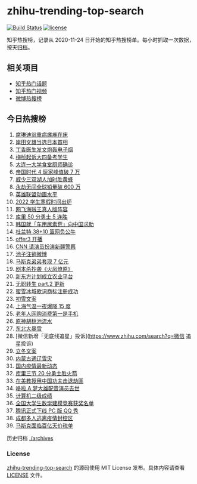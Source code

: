 # zhihu-trending-top-search

[![Build Status](https://github.com/justjavac/zhihu-trending-top-search/workflows/ci/badge.svg?branch=main)](https://github.com/justjavac/zhihu-trending-top-search/actions)
[![license](https://img.shields.io/github/license/justjavac/zhihu-trending-top-search)](https://github.com/justjavac/zhihu-trending-top-search/blob/main/LICENSE)

知乎热搜榜，记录从 2020-11-24 日开始的知乎热搜榜单。每小时抓取一次数据，按天[归档](./archives)。

## 相关项目

- [知乎热门话题](https://github.com/justjavac/zhihu-trending-hot-questions)
- [知乎热门视频](https://github.com/justjavac/zhihu-trending-hot-video)
- [微博热搜榜](https://github.com/justjavac/weibo-trending-hot-search)

## 今日热搜榜

<!-- BEGIN -->
<!-- 最后更新时间 Wed Nov 10 2021 22:07:14 GMT+0800 (China Standard Time) -->

1. [席琳迪翁重病瘫痪在床](https://www.zhihu.com/search?q=席琳迪翁)
1. [岸田文雄当选日本首相](https://www.zhihu.com/search?q=岸田文雄)
1. [丁香医生发文炮轰电子烟](https://www.zhihu.com/search?q=丁香医生)
1. [梅桢起诉大四备考学生](https://www.zhihu.com/search?q=梅桢)
1. [大连一大学食堂厨师确诊](https://www.zhihu.com/search?q=大连疫情)
1. [帝国时代 4 玩家峰值破 7 万](https://www.zhihu.com/search?q=帝国时代4)
1. [威少三双湖人加时胜黄蜂](https://www.zhihu.com/search?q=湖人)
1. [永劫无间全球销量破 600 万](https://www.zhihu.com/search?q=永劫无间)
1. [英雄联盟动画水平](https://www.zhihu.com/search?q=英雄联盟双城之战)
1. [2022 学生寒假时间出炉](https://www.zhihu.com/search?q=寒假时间)
1. [网飞海贼王真人版阵容](https://www.zhihu.com/search?q=海贼王)
1. [库里 50 分勇士 5 连胜](https://www.zhihu.com/search?q=勇士)
1. [韩国就「车用尿素荒」向中国求助](https://www.zhihu.com/search?q=韩国求助)
1. [杜兰特 38+10 篮网负公牛](https://www.zhihu.com/search?q=篮网)
1. [offer3 开播](https://www.zhihu.com/search?q=令人心动的offer)
1. [CNN 请演员扮演新疆警察](https://www.zhihu.com/search?q=cnn)
1. [池子注销微博](https://www.zhihu.com/search?q=池子注销微博)
1. [马斯克弟弟套现 7 亿元](https://www.zhihu.com/search?q=马斯克弟弟)
1. [剧本杀抄袭《火凤燎原》](https://www.zhihu.com/search?q=剧本杀)
1. [新东方计划成立农业平台](https://www.zhihu.com/search?q=新东方)
1. [无职转生 part.2 更新](https://www.zhihu.com/search?q=无职转生)
1. [蜜雪冰城歌词商标注册成功](https://www.zhihu.com/search?q=蜜雪冰城)
1. [初雪文案](https://www.zhihu.com/search?q=下雪文案)
1. [上海气温一夜爆降 15 度](https://www.zhihu.com/search?q=上海降温)
1. [老年人网购消费第一是手机](https://www.zhihu.com/search?q=老年人网购,)
1. [原神胡桃池流水](https://www.zhihu.com/search?q=原神)
1. [东北大暴雪](https://www.zhihu.com/search?q=东北暴雪)
1. [微信新增「无底线追星」投诉](https://www.zhihu.com/search?q=微信 追星投诉)
1. [立冬文案](https://www.zhihu.com/search?q=立冬文案)
1. [内蒙古通辽雪灾](https://www.zhihu.com/search?q=通辽雪灾)
1. [国内疫情最新动态](https://www.zhihu.com/search?q=疫情)
1. [库里三节 20 分勇士胜火箭](https://www.zhihu.com/search?q=勇士)
1. [在美教授用中国功夫击退劫匪](https://www.zhihu.com/search?q=中国功夫)
1. [哆啦 A 梦大雄配音演员去世](https://www.zhihu.com/search?q=大雄配音演员)
1. [计算机二级成绩](https://www.zhihu.com/search?q=计算机二级)
1. [全国大学生数学建模竞赛获奖名单](https://www.zhihu.com/search?q=数学建模)
1. [腾讯正式下线 PC 版 QQ 秀](https://www.zhihu.com/search?q=QQ秀)
1. [成都多人逃离疫情封控区](https://www.zhihu.com/search?q=成都环球中心)
1. [马斯克面临百亿天价税单](https://www.zhihu.com/search?q=马斯克)

<!-- END -->

历史归档 [./archives](./archives)

### License

[zhihu-trending-top-search](https://github.com/justjavac/zhihu-trending-top-search)
的源码使用 MIT License 发布。具体内容请查看 [LICENSE](./LICENSE) 文件。
